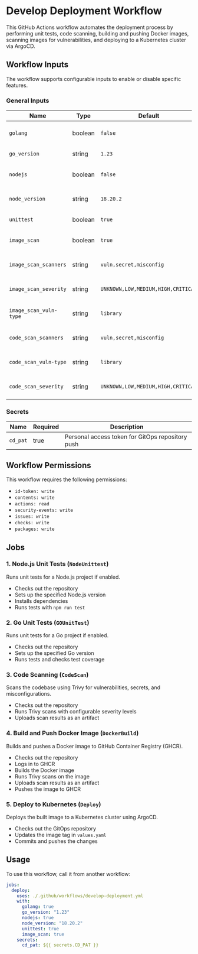 # Develop Deployment Workflow

This GitHub Actions workflow automates the deployment process by performing unit tests, code scanning, building and pushing Docker images, scanning images for vulnerabilities, and deploying to a Kubernetes cluster via ArgoCD.

## Workflow Inputs


The workflow supports configurable inputs to enable or disable specific features.

### General Inputs
| Name                    | Type    | Default     | Description |
|-------------------------|---------|-------------|-------------|
| `golang`                | boolean | `false`     | Enable Go language support |
| `go_version`            | string  | `1.23`      | Go version to use |
| `nodejs`                | boolean | `false`     | Enable Node.js support |
| `node_version`          | string  | `18.20.2`   | Node.js version to use |
| `unittest`              | boolean | `true`      | Enable unit testing |
| `image_scan`            | boolean | `true`      | Enable Docker image scanning |
| `image_scan_scanners`   | string  | `vuln,secret,misconfig` | Scanners to use for image scanning |
| `image_scan_severity`   | string  | `UNKNOWN,LOW,MEDIUM,HIGH,CRITICAL` | Severity levels to scan for |
| `image_scan_vuln-type`  | string  | `library`   | Type of vulnerabilities to scan |
| `code_scan_scanners`    | string  | `vuln,secret,misconfig` | Scanners to use for code scanning |
| `code_scan_vuln-type`   | string  | `library`   | Type of vulnerabilities to scan |
| `code_scan_severity`    | string  | `UNKNOWN,LOW,MEDIUM,HIGH,CRITICAL` | Severity levels to scan for |

### Secrets
| Name    | Required | Description |
|---------|----------|-------------|
| `cd_pat` | true    | Personal access token for GitOps repository push |

## Workflow Permissions

This workflow requires the following permissions:
- `id-token: write`
- `contents: write`
- `actions: read`
- `security-events: write`
- `issues: write`
- `checks: write`
- `packages: write`

## Jobs

### 1. Node.js Unit Tests (`NodeUnittest`)
Runs unit tests for a Node.js project if enabled.
- Checks out the repository
- Sets up the specified Node.js version
- Installs dependencies
- Runs tests with `npm run test`

### 2. Go Unit Tests (`GOUnitTest`)
Runs unit tests for a Go project if enabled.
- Checks out the repository
- Sets up the specified Go version
- Runs tests and checks test coverage

### 3. Code Scanning (`CodeScan`)
Scans the codebase using Trivy for vulnerabilities, secrets, and misconfigurations.
- Checks out the repository
- Runs Trivy scans with configurable severity levels
- Uploads scan results as an artifact

### 4. Build and Push Docker Image (`DockerBuild`)
Builds and pushes a Docker image to GitHub Container Registry (GHCR).
- Checks out the repository
- Logs in to GHCR
- Builds the Docker image
- Runs Trivy scans on the image
- Uploads scan results as an artifact
- Pushes the image to GHCR

### 5. Deploy to Kubernetes (`Deploy`)
Deploys the built image to a Kubernetes cluster using ArgoCD.
- Checks out the GitOps repository
- Updates the image tag in `values.yaml`
- Commits and pushes the changes

## Usage

To use this workflow, call it from another workflow:

```yaml
jobs:
  deploy:
    uses: ./.github/workflows/develop-deployment.yml
    with:
      golang: true
      go_version: "1.23"
      nodejs: true
      node_version: "18.20.2"
      unittest: true
      image_scan: true
    secrets:
      cd_pat: ${{ secrets.CD_PAT }}
```

